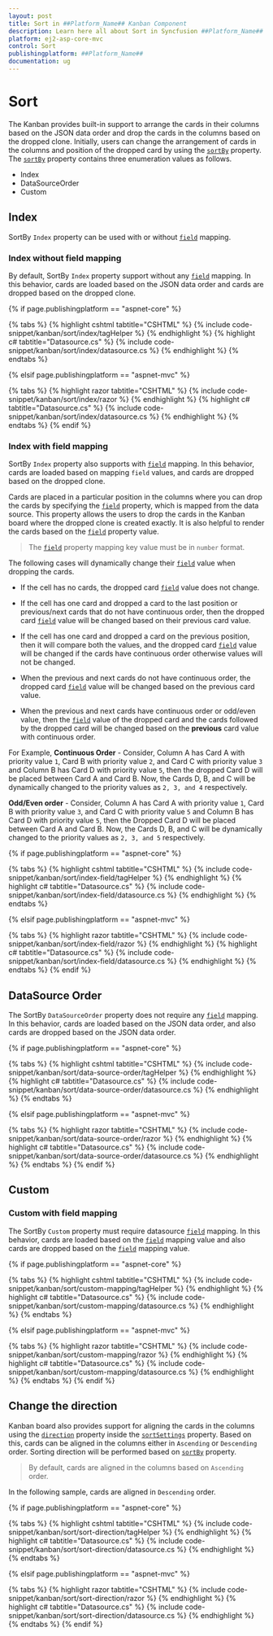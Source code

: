 ```yaml
---
layout: post
title: Sort in ##Platform_Name## Kanban Component
description: Learn here all about Sort in Syncfusion ##Platform_Name## Kanban component of Syncfusion Essential JS 2 and more.
platform: ej2-asp-core-mvc
control: Sort
publishingplatform: ##Platform_Name##
documentation: ug
---
```



# Sort

The Kanban provides built-in support to arrange the cards in their columns based on the JSON data order and drop the cards in the columns based on the dropped clone. Initially, users can change the arrangement of cards in the columns and position of the dropped card by using the [`sortBy`](../api/kanban/sortSettingsModel/#sortby) property. The [`sortBy`](../api/kanban/sortSettingsModel/#sortby) property contains three enumeration values as follows.

* Index
* DataSourceOrder
* Custom

## Index

SortBy `Index` property can be used with or without [`field`](../api/kanban/sortSettingsModel/#field) mapping.

### Index without field mapping

By default, SortBy `Index` property support without any [`field`](../api/kanban/sortSettingsModel/#field) mapping. In this behavior, cards are loaded based on the JSON data order and cards are dropped based on the dropped clone.

{% if page.publishingplatform == "aspnet-core" %}

{% tabs %}
{% highlight cshtml tabtitle="CSHTML" %}
{% include code-snippet/kanban/sort/index/tagHelper %}
{% endhighlight %}
{% highlight c# tabtitle="Datasource.cs" %}
{% include code-snippet/kanban/sort/index/datasource.cs %}
{% endhighlight %}
{% endtabs %}

{% elsif page.publishingplatform == "aspnet-mvc" %}

{% tabs %}
{% highlight razor tabtitle="CSHTML" %}
{% include code-snippet/kanban/sort/index/razor %}
{% endhighlight %}
{% highlight c# tabtitle="Datasource.cs" %}
{% include code-snippet/kanban/sort/index/datasource.cs %}
{% endhighlight %}
{% endtabs %}
{% endif %}



### Index with field mapping

SortBy `Index` property also supports with [`field`](../api/kanban/sortSettingsModel/#field) mapping. In this behavior, cards are loaded based on mapping `field` values, and cards are dropped based on the dropped clone.

Cards are placed in a particular position in the columns where you can drop the cards by specifying the [`field`](../api/kanban/sortSettingsModel/#field) property, which is mapped from the data source. This property allows the users to drop the cards in the Kanban board where the dropped clone is created exactly. It is also helpful to render the cards based on the [`field`](../api/kanban/sortSettingsModel/#field) property value.

> The [`field`](../api/kanban/sortSettingsModel/#field) property mapping key value must be in `number` format.

The following cases will dynamically change their [`field`](../api/kanban/sortSettingsModel/#field) value when dropping the cards.

* If the cell has no cards, the dropped card [`field`](../api/kanban/sortSettingsModel/#field) value does not change.

* If the cell has one card and dropped a card to the last position or previous/next cards that do not have continuous order, then the dropped card [`field`](../api/kanban/sortSettingsModel/#field) value will be changed based on their previous card value.

* If the cell has one card and dropped a card on the previous position, then it will compare both the values, and the dropped card [`field`](../api/kanban/sortSettingsModel/#field) value will be changed if the cards have continuous order otherwise values will not be changed.

* When the previous and next cards do not have continuous order, the dropped card [`field`](../api/kanban/sortSettingsModel/#field) value will be changed based on the previous card value.

* When the previous and next cards have continuous order or odd/even value, then the [`field`](../api/kanban/sortSettingsModel/#field) value of the dropped card and the cards followed by the dropped card will be changed based on the **previous** card value with continuous order.

For Example,
**Continuous Order** -
Consider,  Column A has Card A with priority value `1`, Card B with priority value `2`, and Card C with priority value `3` and Column B has Card D with priority value `5`, then the dropped Card D will be placed between Card A and Card B. Now, the Cards D, B, and C will be dynamically changed to the priority values as `2, 3, and 4` respectively.

**Odd/Even order** -
Consider, Column A has Card A with priority value `1`, Card B with priority value `3`, and Card C with priority value `5` and Column B has Card D with priority value `5`, then the Dropped Card D will be placed between Card A and Card B. Now, the Cards D, B, and C will be dynamically changed to the priority values as `2, 3, and 5` respectively.

{% if page.publishingplatform == "aspnet-core" %}

{% tabs %}
{% highlight cshtml tabtitle="CSHTML" %}
{% include code-snippet/kanban/sort/index-field/tagHelper %}
{% endhighlight %}
{% highlight c# tabtitle="Datasource.cs" %}
{% include code-snippet/kanban/sort/index-field/datasource.cs %}
{% endhighlight %}
{% endtabs %}

{% elsif page.publishingplatform == "aspnet-mvc" %}

{% tabs %}
{% highlight razor tabtitle="CSHTML" %}
{% include code-snippet/kanban/sort/index-field/razor %}
{% endhighlight %}
{% highlight c# tabtitle="Datasource.cs" %}
{% include code-snippet/kanban/sort/index-field/datasource.cs %}
{% endhighlight %}
{% endtabs %}
{% endif %}



## DataSource Order

The SortBy `DataSourceOrder` property does not require any [`field`](../api/kanban/sortSettingsModel/#field) mapping. In this behavior, cards are loaded based on the JSON data order, and also cards are dropped based on the JSON data order.

{% if page.publishingplatform == "aspnet-core" %}

{% tabs %}
{% highlight cshtml tabtitle="CSHTML" %}
{% include code-snippet/kanban/sort/data-source-order/tagHelper %}
{% endhighlight %}
{% highlight c# tabtitle="Datasource.cs" %}
{% include code-snippet/kanban/sort/data-source-order/datasource.cs %}
{% endhighlight %}
{% endtabs %}

{% elsif page.publishingplatform == "aspnet-mvc" %}

{% tabs %}
{% highlight razor tabtitle="CSHTML" %}
{% include code-snippet/kanban/sort/data-source-order/razor %}
{% endhighlight %}
{% highlight c# tabtitle="Datasource.cs" %}
{% include code-snippet/kanban/sort/data-source-order/datasource.cs %}
{% endhighlight %}
{% endtabs %}
{% endif %}



## Custom

### Custom with field mapping

The SortBy `Custom` property must require datasource [`field`](../api/kanban/sortSettingsModel/#field) mapping. In this behavior, cards are loaded based on the [`field`](../api/kanban/sortSettingsModel/#field) mapping value and also cards are dropped based on the [`field`](../api/kanban/sortSettingsModel/#field) mapping value.

{% if page.publishingplatform == "aspnet-core" %}

{% tabs %}
{% highlight cshtml tabtitle="CSHTML" %}
{% include code-snippet/kanban/sort/custom-mapping/tagHelper %}
{% endhighlight %}
{% highlight c# tabtitle="Datasource.cs" %}
{% include code-snippet/kanban/sort/custom-mapping/datasource.cs %}
{% endhighlight %}
{% endtabs %}

{% elsif page.publishingplatform == "aspnet-mvc" %}

{% tabs %}
{% highlight razor tabtitle="CSHTML" %}
{% include code-snippet/kanban/sort/custom-mapping/razor %}
{% endhighlight %}
{% highlight c# tabtitle="Datasource.cs" %}
{% include code-snippet/kanban/sort/custom-mapping/datasource.cs %}
{% endhighlight %}
{% endtabs %}
{% endif %}



## Change the direction

Kanban board also provides support for aligning the cards in the columns using the [`direction`](../api/kanban/sortSettingsModel/#direction) property inside the [`sortSettings`](../api/kanban/#sortsettings) property. Based on this, cards can be aligned in the columns either in `Ascending` or `Descending` order. Sorting direction will be performed based on [`sortBy`](../api/kanban/sortSettingsModel/#sortby) property.

> By default, cards are aligned in the columns based on `Ascending` order.

In the following sample, cards are aligned in `Descending` order.

{% if page.publishingplatform == "aspnet-core" %}

{% tabs %}
{% highlight cshtml tabtitle="CSHTML" %}
{% include code-snippet/kanban/sort/sort-direction/tagHelper %}
{% endhighlight %}
{% highlight c# tabtitle="Datasource.cs" %}
{% include code-snippet/kanban/sort/sort-direction/datasource.cs %}
{% endhighlight %}
{% endtabs %}

{% elsif page.publishingplatform == "aspnet-mvc" %}

{% tabs %}
{% highlight razor tabtitle="CSHTML" %}
{% include code-snippet/kanban/sort/sort-direction/razor %}
{% endhighlight %}
{% highlight c# tabtitle="Datasource.cs" %}
{% include code-snippet/kanban/sort/sort-direction/datasource.cs %}
{% endhighlight %}
{% endtabs %}
{% endif %}


